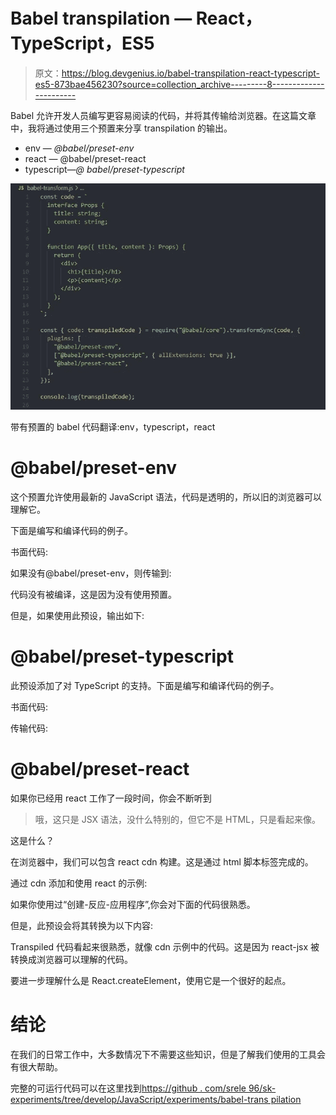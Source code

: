 # Babel transpilation — React，TypeScript，ES5

> 原文：<https://blog.devgenius.io/babel-transpilation-react-typescript-es5-873bae456230?source=collection_archive---------8----------------------->

Babel 允许开发人员编写更容易阅读的代码，并将其传输给浏览器。在这篇文章中，我将通过使用三个预置来分享 transpilation 的输出。

*   env — *@babel/preset-env*
*   react — @babel/preset-react
*   typescript—*@ babel/preset-typescript*

![](img/d3e44574d7764f6a26bbe3976017e98b.png)

带有预置的 babel 代码翻译:env，typescript，react

# @babel/preset-env

这个预置允许使用最新的 JavaScript 语法，代码是透明的，所以旧的浏览器可以理解它。

下面是编写和编译代码的例子。

书面代码:

如果没有@babel/preset-env，则传输到:

代码没有被编译，这是因为没有使用预置。

但是，如果使用此预设，输出如下:

# @babel/preset-typescript

此预设添加了对 TypeScript 的支持。下面是编写和编译代码的例子。

书面代码:

传输代码:

# @babel/preset-react

如果你已经用 react 工作了一段时间，你会不断听到

> 哦，这只是 JSX 语法，没什么特别的，但它不是 HTML，只是看起来像。

这是什么？

在浏览器中，我们可以包含 react cdn 构建。这是通过 html 脚本标签完成的。

通过 cdn 添加和使用 react 的示例:

如果你使用过“创建-反应-应用程序”,你会对下面的代码很熟悉。

但是，此预设会将其转换为以下内容:

Transpiled 代码看起来很熟悉，就像 cdn 示例中的代码。这是因为 react-jsx 被转换成浏览器可以理解的代码。

要进一步理解什么是 React.createElement，使用它是一个很好的起点。

# 结论

在我们的日常工作中，大多数情况下不需要这些知识，但是了解我们使用的工具会有很大帮助。

完整的可运行代码可以在这里找到[https://github . com/srele 96/sk-experiments/tree/develop/JavaScript/experiments/babel-trans pilation](https://github.com/srele96/sk-experiments/tree/develop/javascript/experiments/babel-transpilation)